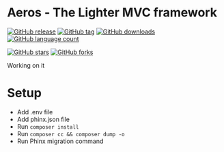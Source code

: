 # Aeros - The Lighter MVC framework

[![GitHub release](https://img.shields.io/github/release/username/repo-name.svg)](https://github.com/username/repo-name/releases)
[![GitHub tag](https://img.shields.io/github/tag/username/repo-name.svg)](https://github.com/username/repo-name/tags)
[![GitHub downloads](https://img.shields.io/github/downloads/username/repo-name/total.svg)](https://github.com/username/repo-name/releases)
[![GitHub language count](https://img.shields.io/github/languages/count/username/repo-name.svg)](https://github.com/username/repo-name)

[![GitHub stars](https://img.shields.io/github/stars/username/repo-name.svg?style=social)](https://github.com/username/repo-name/stargazers)
[![GitHub forks](https://img.shields.io/github/forks/username/repo-name.svg?style=social)](https://github.com/username/repo-name/network/members)

Working on it

# Setup

- Add .env file
- Add phinx.json file
- Run `composer install`
- Run `composer cc && composer dump -o`
- Run Phinx migration command